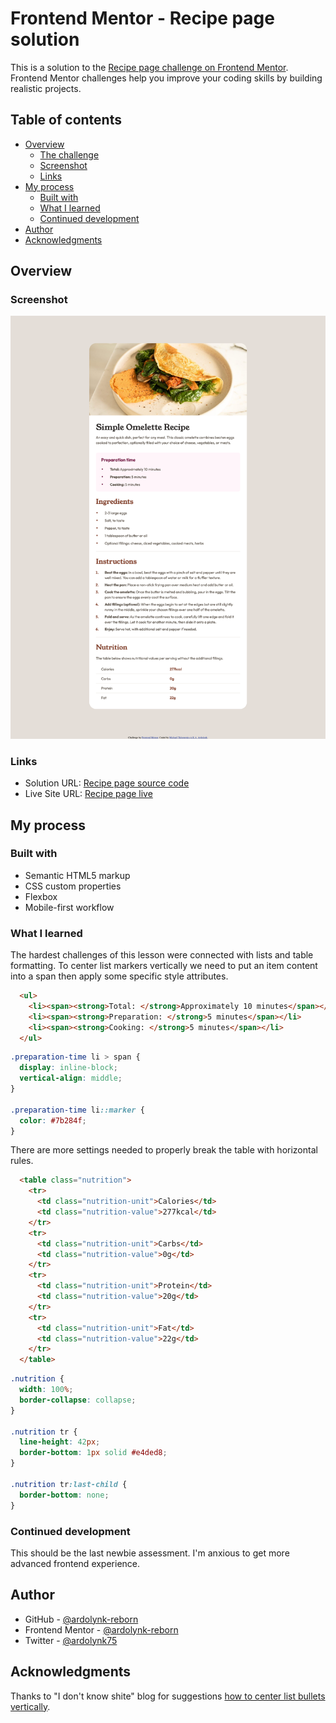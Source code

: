 # Frontend Mentor - Recipe page solution

This is a solution to the [Recipe page challenge on Frontend Mentor](https://www.frontendmentor.io/challenges/recipe-page-KiTsR8QQKm). Frontend Mentor challenges help you improve your coding skills by building realistic projects. 

## Table of contents

- [Overview](#overview)
  - [The challenge](#the-challenge)
  - [Screenshot](#screenshot)
  - [Links](#links)
- [My process](#my-process)
  - [Built with](#built-with)
  - [What I learned](#what-i-learned)
  - [Continued development](#continued-development)
- [Author](#author)
- [Acknowledgments](#acknowledgments)

## Overview

### Screenshot

![](./screenshot.png)

### Links

- Solution URL: [Recipe page source code](https://github.com/ardolynk-reborn/frontend-mentor/tree/main/recipe-page-main)
- Live Site URL: [Recipe page live](https://ardolynk-reborn.github.io/frontend-mentor/recipe-page-main)

## My process

### Built with

- Semantic HTML5 markup
- CSS custom properties
- Flexbox
- Mobile-first workflow

### What I learned

The hardest challenges of this lesson were connected with lists and table formatting. To center list markers vertically we need to put an item content into a span then apply some specific style attributes.

```html
  <ul>
    <li><span><strong>Total: </strong>Approximately 10 minutes</span></li>
    <li><span><strong>Preparation: </strong>5 minutes</span></li>
    <li><span><strong>Cooking: </strong>5 minutes</span></li>
  </ul>
```
```css
.preparation-time li > span {
  display: inline-block;
  vertical-align: middle;
}

.preparation-time li::marker {
  color: #7b284f;
}
```

There are more settings needed to properly break the table with horizontal rules.

```html
  <table class="nutrition">
    <tr>
      <td class="nutrition-unit">Calories</td>
      <td class="nutrition-value">277kcal</td>
    </tr>
    <tr>
      <td class="nutrition-unit">Carbs</td>
      <td class="nutrition-value">0g</td>
    </tr>
    <tr>
      <td class="nutrition-unit">Protein</td>
      <td class="nutrition-value">20g</td>
    </tr>
    <tr>
      <td class="nutrition-unit">Fat</td>
      <td class="nutrition-value">22g</td>
    </tr>
  </table>
```
```css
.nutrition {
  width: 100%;
  border-collapse: collapse;
}

.nutrition tr {
  line-height: 42px;
  border-bottom: 1px solid #e4ded8;
}

.nutrition tr:last-child {
  border-bottom: none;
}
```

### Continued development

This should be the last newbie assessment. I'm anxious to get more advanced frontend experience.

## Author

- GitHub - [@ardolynk-reborn](https://github.com/ardolynk-reborn)
- Frontend Mentor - [@ardolynk-reborn](https://www.frontendmentor.io/profile/ardolynk-reborn)
- Twitter - [@ardolynk75](https://x.com/ardolynk75)

## Acknowledgments

Thanks to "I don't know shite" blog for suggestions [how to center list bullets vertically](https://idkshite.com/posts/vertical-center-bullet).
